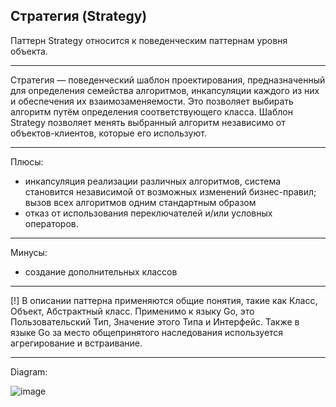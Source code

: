 ## Стратегия (Strategy)

Паттерн Strategy относится к поведенческим паттернам уровня объекта.

----------------------------------------------------------------------
Стратегия — поведенческий шаблон проектирования, предназначенный для определения семейства алгоритмов, инкапсуляции каждого из них и обеспечения их взаимозаменяемости. Это позволяет выбирать алгоритм путём определения соответствующего класса. Шаблон Strategy позволяет менять выбранный алгоритм независимо от объектов-клиентов, которые его используют.

----------------------------------------------------------------------
Плюсы:
+ инкапсуляция реализации различных алгоритмов, система становится независимой от возможных изменений бизнес-правил;
вызов всех алгоритмов одним стандартным образом
+ отказ от использования переключателей и/или условных операторов.

----------------------------------------------------------------------
Минусы: 
+ создание дополнительных классов

----------------------------------------------------------------------
[!] В описании паттерна применяются общие понятия, такие как Класс, Объект, Абстрактный класс. Применимо к языку Go, это Пользовательский Тип, Значение этого Типа и Интерфейс. Также в языке Go за место общепринятого наследования используется агрегирование и встраивание.

----------------------------------------------------------------------

Diagram:

![image](https://user-images.githubusercontent.com/65400970/181832240-7cbfeeef-774f-49f5-8d58-7e529e7346c0.png)
